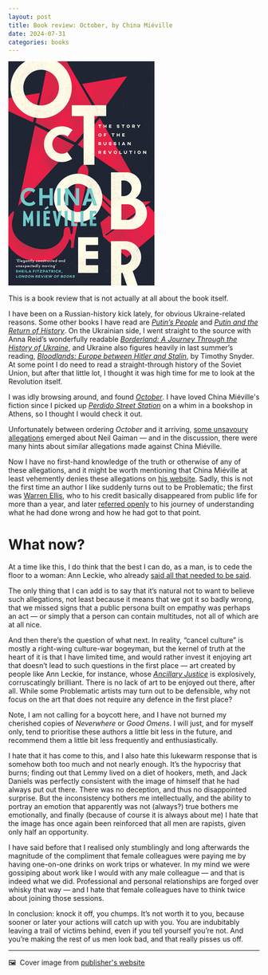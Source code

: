 ```yaml
---
layout: post
title: Book review: October, by China Miéville
date: 2024-07-31
categories: books
---
```


![Cover image for book](/images/october-cover.jpeg)

This is a book review that is not actually at all about the book itself. 

I have been on a Russian-history kick lately, for obvious Ukraine-related reasons. Some other books I have read are *[Putin’s People](https://us.macmillan.com/books/9780374712785/putinspeople)* and *[Putin and the Return of History](https://www.bloomsbury.com/uk/putin-and-the-return-of-history-9781399409865/)*. On the Ukrainian side, I went straight to the source with Anna Reid’s wonderfully readable *[Borderland: A Journey Through the History of Ukraine](https://www.hachettebookgroup.com/titles/anna-reid/borderland/9781541603486/)*, and Ukraine also figures heavily in last summer’s reading, *[Bloodlands: Europe between Hitler and Stalin](https://www.hachettebookgroup.com/titles/timothy-snyder/bloodlands/9781541600065/?lens=basic-books)*, by Timothy Snyder. At some point I do need to read a straight-through history of the Soviet Union, but after that little lot, I thought it was high time for me to look at the Revolution itself. 

I was idly browsing around, and found *[October](https://www.versobooks.com/products/169-october)*. I have loved China Miéville's fiction since I picked up *[Perdido Street Station](https://www.panmacmillan.com/authors/china-mieville/perdido-street-station/9780330534239)* on a whim in a bookshop in Athens, so I thought I would check it out. 

Unfortunately between ordering *October* and it arriving, [some unsavoury allegations](https://www.rollingstone.com/culture/culture-news/neil-gaiman-denies-sexual-assault-allegations-two-women-1235053131/) emerged about Neil Gaiman — and in the discussion, there were many hints about similar allegations made against China Miéville. 

Now I have no first-hand knowledge of the truth or otherwise of any of these allegations, and it might be worth mentioning that China Miéville at least vehemently denies these allegations on [his website](https://www.chinamieville.net/). Sadly, this is not the first time an author I like suddenly turns out to be Problematic; the first was [Warren Ellis](https://www.newsweek.com/warren-ellis-allegations-sexual-abuse-1517393), who to his credit basically disappeared from public life for more than a year, and later [referred openly](https://gizmodo.com/warren-ellis-responds-to-accusation-backlash-im-at-the-1847173837) to his journey of understanding what he had done wrong and how he had got to that point. 

# What now?

At a time like this, I do think that the best I can do, as a man, is to cede the floor to a woman: Ann Leckie, who already [said all that needed to be said](https://buttondown.email/annleckie/archive/well-i-missed-july/). 

The only thing that I can add is to say that it’s natural not to want to believe such allegations, not least because it means that we got it so badly wrong, that we missed signs that a public persona built on empathy was perhaps an act — or simply that a person can contain multitudes, not all of which are at all nice.

And then there’s the question of what next. In reality, “cancel culture” is mostly a right-wing culture-war bogeyman, but the kernel of truth at the heart of it is that I have limited time, and would rather invest it enjoying art that doesn’t lead to such questions in the first place — art created by people like Ann Leckie, for instance, whose *[Ancillary Justice](https://annleckie.com/novel/ancillary-justice/)* is explosively, corruscatingly brilliant. There is no lack of art to be enjoyed out there, after all. While some Problematic artists may turn out to be defensible, why not focus on the art that does not require any defence in the first place?

Note, I am not calling for a boycott here, and I have not burned my cherished copies of *Neverwhere* or *Good Omens*. I will just, and for myself only, tend to prioritise these authors a little bit less in the future, and recommend them a little bit less frequently and enthusiastically. 

I hate that it has come to this, and I also hate this lukewarm response that is somehow both too much and not nearly enough. It’s the hypocrisy that burns; finding out that Lemmy lived on a diet of hookers, meth, and Jack Daniels was perfectly consistent with the image of himself that he had always put out there. There was no deception, and thus no disappointed surprise. But the inconsistency bothers me intellectually, and the ability to portray an emotion that apparently was not (always?) true bothers me emotionally, and finally (because of course it is always about me) I hate that the image has once again been reinforced that all men are rapists, given only half an opportunity. 

I have said before that I realised only stumblingly and long afterwards the magnitude of the compliment that female colleagues were paying me by having one-on-one drinks on work trips or whatever. In my mind we were gossiping about work like I would with any male colleague — and that is indeed what we did. Professional and personal relationships are forged over whisky that way — and I hate that female colleagues have to think twice about joining those sessions. 

In conclusion: knock it off, you chumps. It’s not worth it to you, because sooner or later your actions will catch up with you. You are indubitably leaving a trail of victims behind, even if you tell yourself you’re not. And you’re making the rest of us men look bad, and that really pisses us off. 

***

🖼️  Cover image from [publisher's website](https://www.versobooks.com/products/169-october)